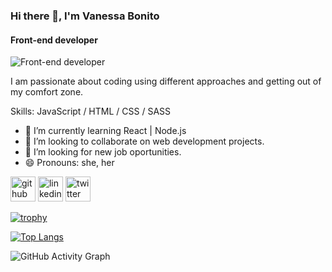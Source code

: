 ### Hi there 👋, I'm Vanessa Bonito
#### Front-end developer
![Front-end developer](https://media.giphy.com/media/hpXdHPfFI5wTABdDx9/giphy.gif)

I am passionate about coding using different approaches and getting out of my comfort zone.

Skills: JavaScript / HTML / CSS / SASS

- 🌱 I’m currently learning React | Node.js 
- 👯 I’m looking to collaborate on web development projects. 
- 🤔 I’m looking for new job oportunities. 
- 😄 Pronouns: she, her 


[<img src='https://cdn.jsdelivr.net/npm/simple-icons@3.0.1/icons/github.svg' alt='github' height='40'>](https://github.com/VaneCode)  [<img src='https://cdn.jsdelivr.net/npm/simple-icons@3.0.1/icons/linkedin.svg' alt='linkedin' height='40'>](https://www.linkedin.com/in/https://www.linkedin.com/in/vanessa-bonito-narv%C3%A1ez-6681941b5//)  [<img src='https://cdn.jsdelivr.net/npm/simple-icons@3.0.1/icons/twitter.svg' alt='twitter' height='40'>](https://twitter.com/@BonitoNarvaez)  

[![trophy](https://github-profile-trophy.vercel.app/?username=VaneCode)](https://github.com/ryo-ma/github-profile-trophy)

[![Top Langs](https://github-readme-stats.vercel.app/api/top-langs/?username=VaneCode)](https://github.com/anuraghazra/github-readme-stats)

![GitHub Activity Graph](https://activity-graph.herokuapp.com/graph?username=VaneCode)  


